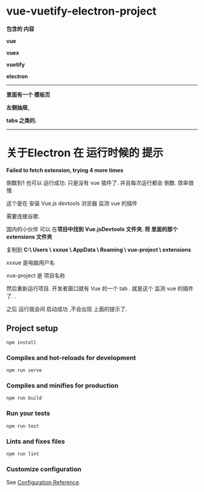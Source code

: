 # vue-vuetify-electron-project

**包含的 内容**

**vue**

**vuex**

**vuetify**

**electron**

------

**里面有一个 模板页**

**左侧抽屉,**

**tabs 之类的.**

------



### 

# 关于Electron 在 运行时候的 提示

**Failed to fetch extension, trying 4 more times**

倒数到1 也可以 运行成功. 只是没有 vue 插件了. 并且每次运行都会 倒数. 效率很慢.

这个是在 安装 Vue.js devtools 浏览器 监测 vue 的插件

需要连接谷歌. 

国内的小伙伴 可以  在**项目中找到  Vue.jsDevtools 文件夹. 将 里面的那个  extensions  文件夹** 

复制到 **C:\ Users \ xxxue \ AppData \ Roaming \ vue-project \ extensions**

xxxue 是电脑用户名

vue-project 是  项目名称

然后重新运行项目.  开发者窗口就有 Vue 的一个 tab  . 就是这个 监测 vue 的插件了.  .

之后 运行就会间 启动成功  ,不会出现 上面的提示了. 





## Project setup
```
npm install
```

### Compiles and hot-reloads for development
```
npm run serve
```

### Compiles and minifies for production
```
npm run build
```

### Run your tests
```
npm run test
```

### Lints and fixes files
```
npm run lint
```

### Customize configuration
See [Configuration Reference](https://cli.vuejs.org/config/).
